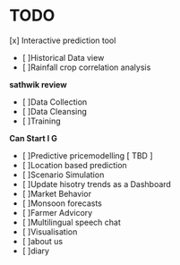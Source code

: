 # TODO

[x] Interactive prediction tool  
- [ ]Historical Data view  
- [ ]Rainfall crop correlation analysis  
  
**sathwik review**  
- [ ]Data Collection  
- [ ]Data Cleansing  
- [ ]Training  
  
**Can Start I G**  
- [ ]Predictive pricemodelling [ TBD ]  
- [ ]Location based prediction  
- [ ]Scenario Simulation  
- [ ]Update hisotry trends as a Dashboard  
- [ ]Market Behavior  
- [ ]Monsoon forecasts  
- [ ]Farmer Advicory  
- [ ]Multilingual speech chat   
- [ ]Visualisation  
- [ ]about us  
- [ ]diary  
